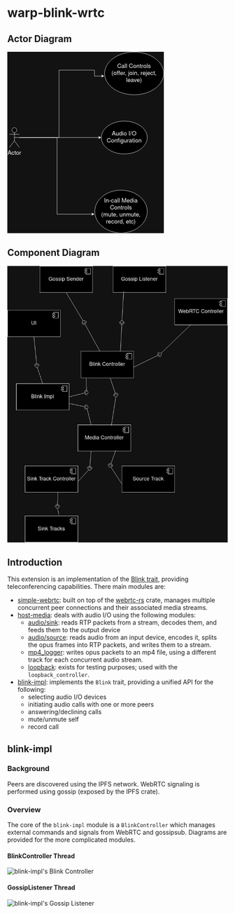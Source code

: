 # warp-blink-wrtc

## Actor Diagram
![Actor Diagram](docs/actor-diagram.jpg)

## Component Diagram
![Component Diagram](docs/component-diagram.jpg)


## Introduction
This extension is an implementation of the [Blink trait](https://github.com/Satellite-im/Warp/blob/main/warp/src/blink/mod.rs), providing teleconferencing capabilities. There main modules are:
- [simple-webrtc](https://github.com/Satellite-im/Warp/blob/main/extensions/warp-blink-wrtc/src/simple_webrtc/mod.rs): built on top of the [webrtc-rs](https://github.com/webrtc-rs/webrtc) crate, manages multiple concurrent peer connections and their associated media streams.
- [host-media](https://github.com/Satellite-im/Warp/blob/main/extensions/warp-blink-wrtc/src/host_media): deals with audio I/O using the following modules:
    - [audio/sink](https://github.com/Satellite-im/Warp/tree/main/extensions/warp-blink-wrtc/src/host_media/audio/sink): reads RTP packets from a stream, decodes them, and feeds them to the output device
    - [audio/source](https://github.com/Satellite-im/Warp/tree/main/extensions/warp-blink-wrtc/src/host_media/audio/source): reads audio from an input device, encodes it, splits the opus frames into RTP packets, and writes them to a stream.
    - [mp4_logger](https://github.com/Satellite-im/Warp/tree/main/extensions/warp-blink-wrtc/src/host_media/mp4_logger): writes opus packets to an mp4 file, using a different track for each concurrent audio stream.
    - [loopback](https://github.com/Satellite-im/Warp/tree/main/extensions/warp-blink-wrtc/src/host_media/loopback): exists for testing purposes; used with the `loopback_controller`.
- [blink-impl](https://github.com/Satellite-im/Warp/tree/main/extensions/warp-blink-wrtc/src/blink_impl): implements the `Blink` trait, providing a unified API for the following:
    - selecting audio I/O devices
    - initiating audio calls with one or more peers
    - answering/declining calls
    - mute/unmute self
    - record call

## blink-impl

### Background
Peers are discovered using the IPFS network. WebRTC signaling is performed using gossip (exposed by the IPFS crate).


### Overview
The core of the `blink-impl` module is a `BlinkController` which manages external commands and signals from WebRTC and gossipsub.
Diagrams are provided for the more complicated modules.

#### BlinkController Thread

![blink-impl's Blink Controller](docs/Blink%20Controller.drawio.png)

#### GossipListener Thread

![blink-impl's Gossip Listener](docs/Gossip%20Listener.drawio.png)
